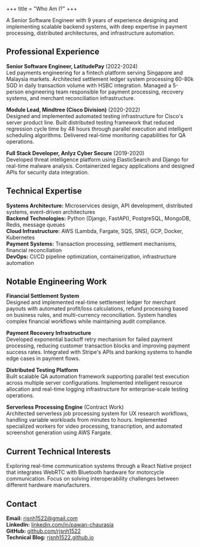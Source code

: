 +++
title = "Who Am I?"
+++

A Senior Software Engineer with 9 years of experience designing and implementing scalable backend systems, with deep expertise in payment processing, distributed architectures, and infrastructure automation.

## Professional Experience

**Senior Software Engineer, LatitudePay** (2022-2024)  
Led payments engineering for a fintech platform serving Singapore and Malaysia markets. Architected settlement ledger system processing 60-80k SGD in daily transaction volume with HSBC integration. Managed a 5-person engineering team responsible for payment processing, recovery systems, and merchant reconciliation infrastructure.

**Module Lead, Mindtree (Cisco Division)** (2020-2022)  
Designed and implemented automated testing infrastructure for Cisco's server product line. Built distributed testing framework that reduced regression cycle time by 48 hours through parallel execution and intelligent scheduling algorithms. Delivered real-time monitoring capabilities for QA operations.

**Full Stack Developer, Anlyz Cyber Secure** (2019-2020)  
Developed threat intelligence platform using ElasticSearch and Django for real-time malware analysis. Containerized legacy applications and designed APIs for security data integration.

## Technical Expertise

**Systems Architecture:** Microservices design, API development, distributed systems, event-driven architectures  
**Backend Technologies:** Python (Django, FastAPI), PostgreSQL, MongoDB, Redis, message queues  
**Cloud Infrastructure:** AWS (Lambda, Fargate, SQS, SNS), GCP, Docker, Kubernetes  
**Payment Systems:** Transaction processing, settlement mechanisms, financial reconciliation  
**DevOps:** CI/CD pipeline optimization, containerization, infrastructure automation  

## Notable Engineering Work

**Financial Settlement System**  
Designed and implemented real-time settlement ledger for merchant payouts with automated profit/loss calculations, refund processing based on business rules, and multi-currency reconciliation. System handles complex financial workflows while maintaining audit compliance.

**Payment Recovery Infrastructure**  
Developed exponential backoff retry mechanism for failed payment processing, reducing customer transaction blocks and improving payment success rates. Integrated with Stripe's APIs and banking systems to handle edge cases in payment flows.

**Distributed Testing Platform**  
Built scalable QA automation framework supporting parallel test execution across multiple server configurations. Implemented intelligent resource allocation and real-time logging infrastructure for enterprise-scale testing operations.

**Serverless Processing Engine** (Contract Work)  
Architected serverless job processing system for UX research workflows, handling variable workloads from minutes to hours. Implemented specialized workers for video processing, transcription, and automated screenshot generation using AWS Fargate.

## Current Technical Interests

Exploring real-time communication systems through a React Native project that integrates WebRTC with Bluetooth hardware for motorcycle communication. Focus on solving interoperability challenges between different hardware manufacturers.



## Contact

**Email:** rjsnh1522@gmail.com  
**LinkedIn:** [linkedin.com/in/pawan-chaurasia](https://www.linkedin.com/in/pawan-chaurasia/)  
**GitHub:** [github.com/rjsnh1522](https://github.com/rjsnh1522)  
**Technical Blog:** [rjsnh1522.github.io](https://rjsnh1522.github.io/)
